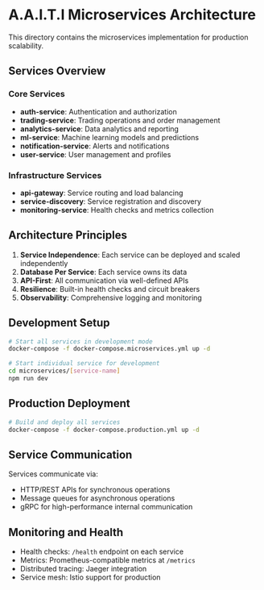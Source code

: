 # A.A.I.T.I Microservices Architecture

This directory contains the microservices implementation for production scalability.

## Services Overview

### Core Services
- **auth-service**: Authentication and authorization
- **trading-service**: Trading operations and order management  
- **analytics-service**: Data analytics and reporting
- **ml-service**: Machine learning models and predictions
- **notification-service**: Alerts and notifications
- **user-service**: User management and profiles

### Infrastructure Services
- **api-gateway**: Service routing and load balancing
- **service-discovery**: Service registration and discovery
- **monitoring-service**: Health checks and metrics collection

## Architecture Principles

1. **Service Independence**: Each service can be deployed and scaled independently
2. **Database Per Service**: Each service owns its data
3. **API-First**: All communication via well-defined APIs
4. **Resilience**: Built-in health checks and circuit breakers
5. **Observability**: Comprehensive logging and monitoring

## Development Setup

```bash
# Start all services in development mode
docker-compose -f docker-compose.microservices.yml up -d

# Start individual service for development
cd microservices/[service-name]
npm run dev
```

## Production Deployment

```bash
# Build and deploy all services
docker-compose -f docker-compose.production.yml up -d
```

## Service Communication

Services communicate via:
- HTTP/REST APIs for synchronous operations
- Message queues for asynchronous operations
- gRPC for high-performance internal communication

## Monitoring and Health

- Health checks: `/health` endpoint on each service
- Metrics: Prometheus-compatible metrics at `/metrics`
- Distributed tracing: Jaeger integration
- Service mesh: Istio support for production
